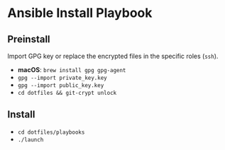 # Ansible Install Playbook

## Preinstall

Import GPG key or replace the encrypted files in the specific roles (`ssh`).

* **macOS**: `brew install gpg gpg-agent`
* `gpg --import private_key.key`
* `gpg --import public_key.key`
* `cd dotfiles && git-crypt unlock`

## Install

* `cd dotfiles/playbooks`
* `./launch`
